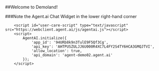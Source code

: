 ##Welcome to Demoland!

###Note the Agent.ai Chat Widget in the lower right-hand corner
<!-- agent.ai chat widget begin -->
        <script id="user-care-script" type="text/javascript" src="https://webclient.agent.ai/js/agentai.js"></script>
        <script>
            AgentAI.initialize({
                'app_id': '94URb8k9n3TulE9F5Qf3Cg',
                'api_key': 'AHTPUSZULJJ6U000R4XC7L4FY2S4TY6HCA3GMQJTVI',
                'allow_location': true,
                'api_domain': 'agent-demo02.agent.ai'
            });
        </script>
<!-- agent.ai chat widget end -->
